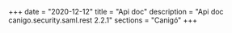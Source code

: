 +++
date        = "2020-12-12"
title       = "Api doc"
description = "Api doc canigo.security.saml.rest 2.2.1"
sections    = "Canigó"
+++